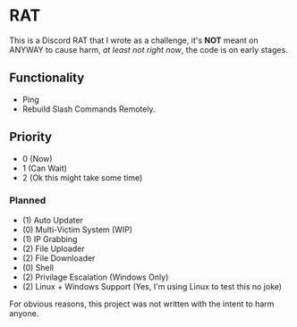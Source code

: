 # RAT

This is a Discord RAT that I wrote as a challenge, it's __NOT__ meant on ANYWAY to cause harm, _at least not right now_, the code is on early stages.

## Functionality

- Ping
- Rebuild Slash Commands Remotely.

## Priority

- 0 (Now)
- 1 (Can Wait)
- 2 (Ok this might take some time)

### Planned

- (1) Auto Updater
- (0) Multi-Victim System (WIP)
- (1) IP Grabbing
- (2) File Uploader
- (2) File Downloader
- (0) Shell
- (2) Privilage Escalation (Windows Only)
- (2) Linux + Windows Support (Yes, I'm using Linux to test this no joke)

For obvious reasons, this project was not written with the intent to harm anyone.
